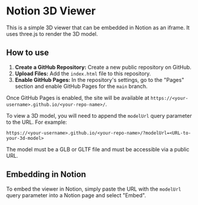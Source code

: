 # Notion 3D Viewer

This is a simple 3D viewer that can be embedded in Notion as an iframe. It uses three.js to render the 3D model.

## How to use

1.  **Create a GitHub Repository:** Create a new public repository on GitHub.
2.  **Upload Files:** Add the `index.html` file to this repository.
3.  **Enable GitHub Pages:** In the repository's settings, go to the "Pages" section and enable GitHub Pages for the `main` branch.

Once GitHub Pages is enabled, the site will be available at `https://<your-username>.github.io/<your-repo-name>/`.

To view a 3D model, you will need to append the `modelUrl` query parameter to the URL. For example:

`https://<your-username>.github.io/<your-repo-name>/?modelUrl=<URL-to-your-3d-model>`

The model must be a GLB or GLTF file and must be accessible via a public URL.

## Embedding in Notion

To embed the viewer in Notion, simply paste the URL with the `modelUrl` query parameter into a Notion page and select "Embed".
